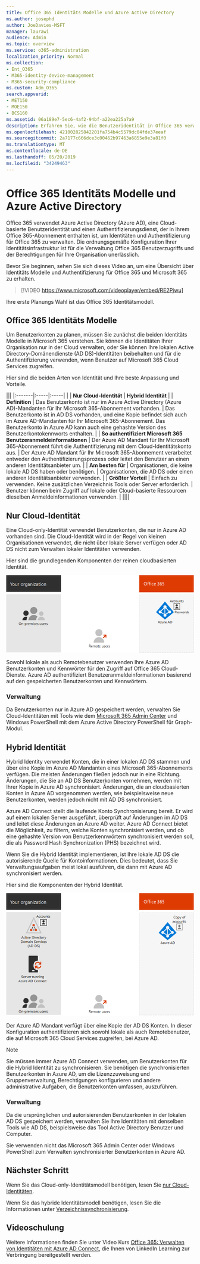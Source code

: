 ```yaml
---
title: Office 365 Identitäts Modelle und Azure Active Directory
ms.author: josephd
author: JoeDavies-MSFT
manager: laurawi
audience: Admin
ms.topic: overview
ms.service: o365-administration
localization_priority: Normal
ms.collection:
- Ent_O365
- M365-identity-device-management
- M365-security-compliance
ms.custom: Adm_O365
search.appverid:
- MET150
- MOE150
- BCS160
ms.assetid: 06a189e7-5ec6-4af2-94bf-a22ea225a7a9
description: Erfahren Sie, wie die Benutzeridentität in Office 365 verwaltet wird.
ms.openlocfilehash: 421002825842201fa754b4c5579dc04fde37eeaf
ms.sourcegitcommit: 2a7177c666dce3c00462b97463a6855e9e3a81f0
ms.translationtype: MT
ms.contentlocale: de-DE
ms.lasthandoff: 05/20/2019
ms.locfileid: "34249463"
---
```

# <a name="office-365-identity-models-and-azure-active-directory"></a>Office 365 Identitäts Modelle und Azure Active Directory

Office 365 verwendet Azure Active Directory (Azure AD), eine Cloud-basierte Benutzeridentität und einen Authentifizierungsdienst, der in Ihrem Office 365-Abonnement enthalten ist, um Identitäten und Authentifizierung für Office 365 zu verwalten. Die ordnungsgemäße Konfiguration Ihrer Identitätsinfrastruktur ist für die Verwaltung Office 365 Benutzerzugriffs und der Berechtigungen für Ihre Organisation unerlässlich.

Bevor Sie beginnen, sehen Sie sich dieses Video an, um eine Übersicht über Identitäts Modelle und Authentifizierung für Office 365 und Microsoft 365 zu erhalten.

> [!VIDEO https://www.microsoft.com/videoplayer/embed/RE2Pjwu]

Ihre erste Planungs Wahl ist das Office 365 Identitätsmodell.

## <a name="office-365-identity-models"></a>Office 365 Identitäts Modelle

Um Benutzerkonten zu planen, müssen Sie zunächst die beiden Identitäts Modelle in Microsoft 365 verstehen. Sie können die Identitäten Ihrer Organisation nur in der Cloud verwalten, oder Sie können Ihre lokalen Active Directory-Domänendienste (AD DS)-Identitäten beibehalten und für die Authentifizierung verwenden, wenn Benutzer auf Microsoft 365 Cloud Services zugreifen.  

Hier sind die beiden Arten von Identität und Ihre beste Anpassung und Vorteile.

|||
|:-------|:-----|:-----|
|  | **Nur Cloud-Identität** | **Hybrid Identität** |
| **Definition** | Das Benutzerkonto ist nur im Azure Active Directory (Azure AD)-Mandanten für Ihr Microsoft 365-Abonnement vorhanden. | Das Benutzerkonto ist in AD DS vorhanden, und eine Kopie befindet sich auch im Azure AD-Mandanten für Ihr Microsoft 365-Abonnement. Das Benutzerkonto in Azure AD kann auch eine gehashte Version des Benutzerkontokennworts enthalten. |
| **So authentifiziert Microsoft 365 Benutzeranmeldeinformationen** | Der Azure AD Mandant für Ihr Microsoft 365-Abonnement führt die Authentifizierung mit dem Cloud-Identitätskonto aus. | Der Azure AD Mandant für Ihr Microsoft 365-Abonnement verarbeitet entweder den Authentifizierungsprozess oder leitet den Benutzer an einen anderen Identitätsanbieter um. |
| **Am besten für** | Organisationen, die keine lokale AD DS haben oder benötigen. | Organisationen, die AD DS oder einen anderen Identitätsanbieter verwenden. |
| **Größter Vorteil** | Einfach zu verwenden. Keine zusätzlichen Verzeichnis Tools oder Server erforderlich. | Benutzer können beim Zugriff auf lokale oder Cloud-basierte Ressourcen dieselben Anmeldeinformationen verwenden. |
||||

## <a name="cloud-only-identity"></a>Nur Cloud-Identität

Eine Cloud-only-Identität verwendet Benutzerkonten, die nur in Azure AD vorhanden sind. Die Cloud-Identität wird in der Regel von kleinen Organisationen verwendet, die nicht über lokale Server verfügen oder AD DS nicht zum Verwalten lokaler Identitäten verwenden. 

Hier sind die grundlegenden Komponenten der reinen cloudbasierten Identität.
 
![](./media/about-office-365-identity/cloud-only-identity.png)

Sowohl lokale als auch Remotebenutzer verwenden Ihre Azure AD Benutzerkonten und Kennwörter für den Zugriff auf Office 365 Cloud-Dienste. Azure AD authentifiziert Benutzeranmeldeinformationen basierend auf den gespeicherten Benutzerkonten und Kennwörtern.

### <a name="administration"></a>Verwaltung
Da Benutzerkonten nur in Azure AD gespeichert werden, verwalten Sie Cloud-Identitäten mit Tools wie dem [Microsoft 365 Admin Center](https://admin.microsoft.com) und Windows PowerShell mit dem Azure Active Directory PowerShell für Graph-Modul. 

## <a name="hybrid-identity"></a>Hybrid Identität

Hybrid Identity verwendet Konten, die in einer lokalen AD DS stammen und über eine Kopie im Azure AD Mandanten eines Microsoft 365-Abonnements verfügen. Die meisten Änderungen fließen jedoch nur in eine Richtung. Änderungen, die Sie an AD DS Benutzerkonten vornehmen, werden mit Ihrer Kopie in Azure AD synchronisiert. Änderungen, die an cloudbasierten Konten in Azure AD vorgenommen werden, wie beispielsweise neue Benutzerkonten, werden jedoch nicht mit AD DS synchronisiert.

Azure AD Connect stellt die laufende Konto Synchronisierung bereit. Er wird auf einem lokalen Server ausgeführt, überprüft auf Änderungen im AD DS und leitet diese Änderungen an Azure AD weiter. Azure AD Connect bietet die Möglichkeit, zu filtern, welche Konten synchronisiert werden, und ob eine gehashte Version von Benutzerkennwörtern synchronisiert werden soll, die als Password Hash Synchronization (PHS) bezeichnet wird.

Wenn Sie die Hybrid Identität implementieren, ist Ihre lokale AD DS die autorisierende Quelle für Kontoinformationen. Dies bedeutet, dass Sie Verwaltungsaufgaben meist lokal ausführen, die dann mit Azure AD synchronisiert werden. 

Hier sind die Komponenten der Hybrid Identität.

![](./media/about-office-365-identity/hybrid-identity.png)

Der Azure AD Mandant verfügt über eine Kopie der AD DS Konten. In dieser Konfiguration authentifizieren sich sowohl lokale als auch Remotebenutzer, die auf Microsoft 365 Cloud Services zugreifen, bei Azure AD.

>[!Note]
>Sie müssen immer Azure AD Connect verwenden, um Benutzerkonten für die Hybrid Identität zu synchronisieren. Sie benötigen die synchronisierten Benutzerkonten in Azure AD, um die Lizenzzuweisung und Gruppenverwaltung, Berechtigungen konfigurieren und andere administrative Aufgaben, die Benutzerkonten umfassen, auszuführen.
>

### <a name="administration"></a>Verwaltung

Da die ursprünglichen und autorisierenden Benutzerkonten in der lokalen AD DS gespeichert werden, verwalten Sie Ihre Identitäten mit denselben Tools wie AD DS, beispielsweise das Tool Active Directory Benutzer und Computer. 

Sie verwenden nicht das Microsoft 365 Admin Center oder Windows PowerShell zum Verwalten synchronisierter Benutzerkonten in Azure AD.

## <a name="next-step"></a>Nächster Schritt

Wenn Sie das Cloud-only-Identitätsmodell benötigen, lesen Sie [nur Cloud-Identitäten](cloud-only-identities.md).

Wenn Sie das hybride Identitätsmodell benötigen, lesen Sie die Informationen unter [Verzeichnissynchronisierung](plan-for-directory-synchronization.md).
  

## <a name="video-training"></a>Videoschulung

Weitere Informationen finden Sie unter Video Kurs [Office 365: Verwalten von Identitäten mit Azure AD Connect](https://support.office.com/article/90991a1d-c0ab-479a-b413-35c9706f6fed.aspx), die Ihnen von LinkedIn Learning zur Verbringung bereitgestellt werden.
